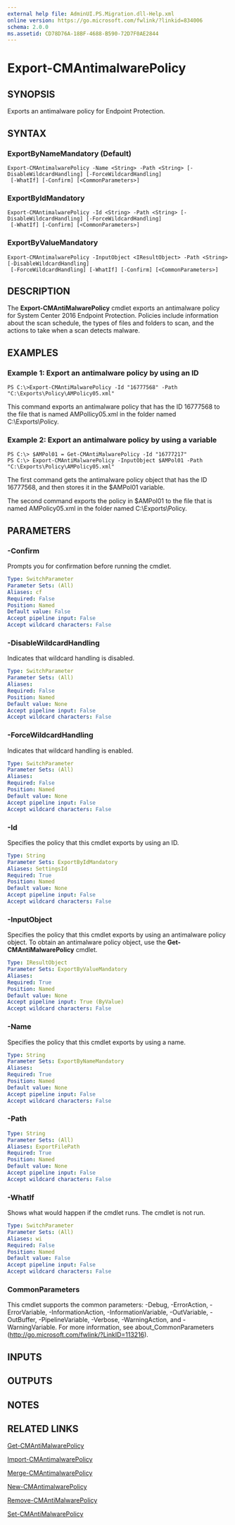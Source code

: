 ```yaml
---
external help file: AdminUI.PS.Migration.dll-Help.xml
online version: https://go.microsoft.com/fwlink/?linkid=834006
schema: 2.0.0
ms.assetid: CD78D76A-18BF-4688-B590-72D7F0AE2844
---
```


# Export-CMAntimalwarePolicy

## SYNOPSIS
Exports an antimalware policy for Endpoint Protection.

## SYNTAX

### ExportByNameMandatory (Default)
```
Export-CMAntimalwarePolicy -Name <String> -Path <String> [-DisableWildcardHandling] [-ForceWildcardHandling]
 [-WhatIf] [-Confirm] [<CommonParameters>]
```

### ExportByIdMandatory
```
Export-CMAntimalwarePolicy -Id <String> -Path <String> [-DisableWildcardHandling] [-ForceWildcardHandling]
 [-WhatIf] [-Confirm] [<CommonParameters>]
```

### ExportByValueMandatory
```
Export-CMAntimalwarePolicy -InputObject <IResultObject> -Path <String> [-DisableWildcardHandling]
 [-ForceWildcardHandling] [-WhatIf] [-Confirm] [<CommonParameters>]
```

## DESCRIPTION
The **Export-CMAntiMalwarePolicy** cmdlet exports an antimalware policy for System Center 2016 Endpoint Protection.
Policies include information about the scan schedule, the types of files and folders to scan, and the actions to take when a scan detects malware.

## EXAMPLES

### Example 1: Export an antimalware policy by using an ID
```
PS C:\>Export-CMAntiMalwarePolicy -Id "16777568" -Path "C:\Exports\Policy\AMPolicy05.xml"
```

This command exports an antimalware policy that has the ID 16777568 to the file that is named AMPollicy05.xml in the folder named C:\Exports\Policy.

### Example 2: Export an antimalware policy by using a variable
```
PS C:\> $AMPol01 = Get-CMAntiMalwarePolicy -Id "16777217"
PS C:\> Export-CMAntiMalwarePolicy -InputObject $AMPol01 -Path "C:\Exports\Policy\AMPolicy05.xml"
```

The first command gets the antimalware policy object that has the ID 16777568, and then stores it in the $AMPol01 variable.

The second command exports the policy in $AMPol01 to the file that is named AMPolicy05.xml in the folder named C:\Exports\Policy.

## PARAMETERS

### -Confirm
Prompts you for confirmation before running the cmdlet.

```yaml
Type: SwitchParameter
Parameter Sets: (All)
Aliases: cf
Required: False
Position: Named
Default value: False
Accept pipeline input: False
Accept wildcard characters: False
```

### -DisableWildcardHandling
Indicates that wildcard handling is disabled.

```yaml
Type: SwitchParameter
Parameter Sets: (All)
Aliases: 
Required: False
Position: Named
Default value: None
Accept pipeline input: False
Accept wildcard characters: False
```

### -ForceWildcardHandling
Indicates that wildcard handling is enabled.

```yaml
Type: SwitchParameter
Parameter Sets: (All)
Aliases: 
Required: False
Position: Named
Default value: None
Accept pipeline input: False
Accept wildcard characters: False
```

### -Id
Specifies the policy that this cmdlet exports by using an ID.

```yaml
Type: String
Parameter Sets: ExportByIdMandatory
Aliases: SettingsId
Required: True
Position: Named
Default value: None
Accept pipeline input: False
Accept wildcard characters: False
```

### -InputObject
Specifies the policy that this cmdlet exports by using an antimalware policy object.
To obtain an antimalware policy object, use the **Get-CMAntiMalwarePolicy** cmdlet.

```yaml
Type: IResultObject
Parameter Sets: ExportByValueMandatory
Aliases: 
Required: True
Position: Named
Default value: None
Accept pipeline input: True (ByValue)
Accept wildcard characters: False
```

### -Name
Specifies the policy that this cmdlet exports by using a name.

```yaml
Type: String
Parameter Sets: ExportByNameMandatory
Aliases: 
Required: True
Position: Named
Default value: None
Accept pipeline input: False
Accept wildcard characters: False
```

### -Path


```yaml
Type: String
Parameter Sets: (All)
Aliases: ExportFilePath
Required: True
Position: Named
Default value: None
Accept pipeline input: False
Accept wildcard characters: False
```

### -WhatIf
Shows what would happen if the cmdlet runs.
The cmdlet is not run.

```yaml
Type: SwitchParameter
Parameter Sets: (All)
Aliases: wi
Required: False
Position: Named
Default value: False
Accept pipeline input: False
Accept wildcard characters: False
```

### CommonParameters
This cmdlet supports the common parameters: -Debug, -ErrorAction, -ErrorVariable, -InformationAction, -InformationVariable, -OutVariable, -OutBuffer, -PipelineVariable, -Verbose, -WarningAction, and -WarningVariable. For more information, see about_CommonParameters (http://go.microsoft.com/fwlink/?LinkID=113216).

## INPUTS

## OUTPUTS

## NOTES

## RELATED LINKS

[Get-CMAntiMalwarePolicy](./Get-CMAntiMalwarePolicy.md)

[Import-CMAntimalwarePolicy](./Import-CMAntimalwarePolicy.md)

[Merge-CMAntimalwarePolicy](./Merge-CMAntimalwarePolicy.md)

[New-CMAntimalwarePolicy](./New-CMAntimalwarePolicy.md)

[Remove-CMAntiMalwarePolicy](./Remove-CMAntiMalwarePolicy.md)

[Set-CMAntiMalwarePolicy](./Set-CMAntiMalwarePolicy.md)


